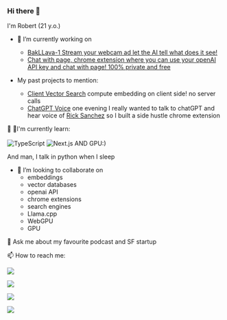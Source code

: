 ### Hi there 👋

I'm Robert (21 y.o.)

- 🔭 I’m currently working on
  - [BakLLava-1 Stream your webcam ad let the AI tell what does it see!](https://github.com/Fuzzy-Search/realtime-bakllava)
  - [Chat with page, chrome extension where you can use your openAI API key and chat with page! 100% private and free](https://github.com/Fuzzy-Search/chat-with-page)

- My past projects to mention:
  - [Client Vector Search](https://github.com/yusufhilmi/client-vector-search.git) compute embedding on client side! no server calls
  - [ChatGPT Voice](https://chrome.google.com/webstore/detail/chatgpt-voice-text-to-spe/ofpeipdciebnhnblkbiemnolockiikno) one evening I really wanted to talk to chatGPT and hear voice of [Rick Sanchez](assets/rick.png) so I built a side hustle chrome extension

:page_with_curl: 🌱I'm currently learn:
<br><br>
![TypeScript](https://shields.io/badge/TypeScript-3178C6?logo=TypeScript&logoColor=FFF&style=flat-square) ![Next.js](https://img.shields.io/badge/next.js-000000?style=flat-square&logo=nextdotjs&logoColor=white) AND GPU:)

And man, I talk in python when I sleep

- 👯 I’m looking to collaborate on
  - embeddings
  - vector databases
  - openai API
  - chrome extensions
  - search engines
  - Llama.cpp
  - WebGPU
  - GPU

💬 Ask me about my favourite podcast and SF startup


📫 How to reach me:

<a href="https://twitter.com/Karmedge" target="_blank"><img src="https://img.shields.io/badge/Twitter-%40karmedge-00000"></a>

<a href="https://t.me/robertlu" target="_blank"><img src="https://img.shields.io/badge/Telegram-%40robertlu-28a8ea"></a>

<a href="https://www.linkedin.com/in/karmedge" target="_blank"><img src="https://img.shields.io/badge/LinkedIn-karmedge-informational"></a>

<a href="mailto:robert@dosearch.me"><img src="https://img.shields.io/badge/Email-robert%40dosearch.me-orange"></a>

